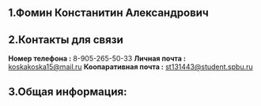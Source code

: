 ---
---
## 1.Фомин Констанитин Александрович
## 2.Контакты для связи
**Номер телефона :** 8-905-265-50-33
**Личная почта :** koskakoska15@mail.ru
**Коопаративная почта :** st131443@student.spbu.ru
## 3.Общая информация:

